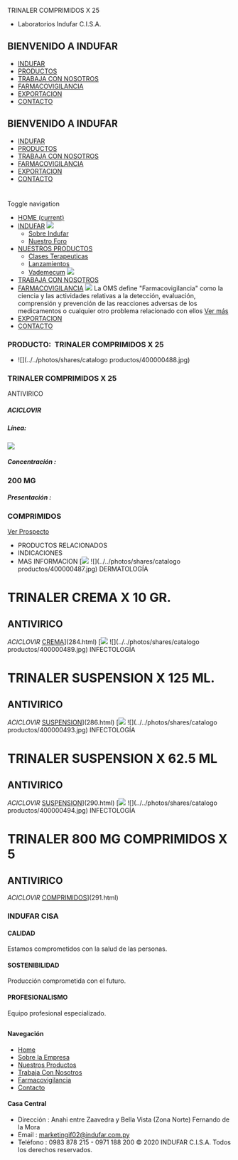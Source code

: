 TRINALER COMPRIMIDOS X 25
- Laboratorios Indufar C.I.S.A.
## BIENVENIDO A INDUFAR
* [INDUFAR](285.html#)
* [PRODUCTOS](285.html#)
* [TRABAJA CON NOSOTROS](285.html#)
* [FARMACOVIGILANCIA](285.html#)
* [EXPORTACION](285.html#)
* [CONTACTO](285.html#)
## BIENVENIDO A INDUFAR
* [INDUFAR](../../index.html)
* [PRODUCTOS](../../productos.html)
* [TRABAJA CON NOSOTROS](../../trabaja_con_nosotros.html)
* [FARMACOVIGILANCIA](../../farmacovigilancia.html)
* [EXPORTACION](../../exportacion.html)
* [CONTACTO](../../contacto.html)
# 
Toggle navigation
* [HOME (current)](../../index.html)
* [INDUFAR](285.html#) 
  [![ ](../../photos/shares/Sistema/Menu/indufar_menul.jpg)](../../institucional.html)
  - [Sobre Indufar](../../institucional.html)
  - [Nuestro Foro](../../blog.html)
* [NUESTROS PRODUCTOS](285.html#) 
  - [Clases Terapeuticas](../clases_terapeuticas.html)
  - [Lanzamientos](../lanzamientos.html)
  - [Vademecum](../../productos.html)
  [![ ](../../photos/shares/Sistema/Menu/productos.png)](../../productos.html)
* [TRABAJA CON NOSOTROS](../../trabaja_con_nosotros.html)
* [FARMACOVIGILANCIA](285.html#) 
  [![ ](../../photos/shares/Sistema/Menu/TUBOS.png)](../../farmacovigilancia.html)
  La OMS define "Farmacovigilancia" como la ciencia y las actividades relativas a la detección, evaluación, comprensión y prevención de las reacciones adversas de los medicamentos o cualquier otro problema relacionado con ellos
  [Ver más](../../farmacovigilancia.html)
* [EXPORTACION](../../exportacion.html)
* [CONTACTO](../../contacto.html)
### PRODUCTO:  TRINALER COMPRIMIDOS X 25
* ![](../../photos/shares/catalogo productos/400000488.jpg)
### **TRINALER COMPRIMIDOS X 25**
ANTIVIRICO
##### **ACICLOVIR**
##### **Línea:**
[![](../../photos/shares/Laboratorios/lab_indufar.png)](../linea/1.html)
##### **Concentración :**
### 200 MG
##### **Presentación :**
### COMPRIMIDOS
[Ver Prospecto](https://www.indufar.com.py/files/shares/prospectos/400000488.pdf)
* PRODUCTOS RELACIONADOS
* INDICACIONES
* MAS INFORMACION
[![](../../photos/shares/Laboratorios/lab_indufar.png)
![](../../photos/shares/catalogo productos/400000487.jpg)
DERMATOLOGÍA
# TRINALER CREMA X 10 GR.
## ANTIVIRICO
*ACICLOVIR*
[CREMA](285.html#)](284.html)
[![](../../photos/shares/Laboratorios/lab_indufar.png)
![](../../photos/shares/catalogo productos/400000489.jpg)
INFECTOLOGÍA
# TRINALER SUSPENSION X 125 ML.
## ANTIVIRICO
*ACICLOVIR*
[SUSPENSION](285.html#)](286.html)
[![](../../photos/shares/Laboratorios/lab_indufar.png)
![](../../photos/shares/catalogo productos/400000493.jpg)
INFECTOLOGÍA
# TRINALER SUSPENSION X 62.5 ML
## ANTIVIRICO
*ACICLOVIR*
[SUSPENSION](285.html#)](290.html)
[![](../../photos/shares/Laboratorios/lab_indufar.png)
![](../../photos/shares/catalogo productos/400000494.jpg)
INFECTOLOGÍA
# TRINALER 800 MG COMPRIMIDOS X 5
## ANTIVIRICO
*ACICLOVIR*
[COMPRIMIDOS](285.html#)](291.html)
### INDUFAR CISA
#### CALIDAD
Estamos comprometidos con la salud de las personas.
#### SOSTENIBILIDAD
Producción comprometida con el futuro.
#### PROFESIONALISMO
Equipo profesional especializado.
## 
#### Navegación
* [Home](../../index.html)
* [Sobre la Empresa](../../institucional.html)
* [Nuestros Productos](../../productos.html)
* [Trabaja Con Nosotros](../../trabaja_con_nosotros.html)
* [Farmacovigilancia](../../farmacovigilancia.html)
* [Contacto](../../contacto.html)
#### Casa Central
* Dirección : Anahi entre Zaavedra y Bella Vista (Zona Norte) Fernando de la Mora
* Email : [marketingif02@indufar.com.py](mailto:marketingif02@indufar.com.py)
* Teléfono : 0983 878 215 - 0971 188 200
© 2020 INDUFAR C.I.S.A. Todos los derechos reservados.